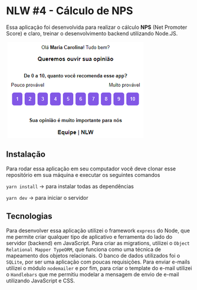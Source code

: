 # NLW #4 - Cálculo de NPS

Essa aplicação foi desenvolvida para realizar o cálculo __NPS__ (Net Promoter Score) e claro, treinar o desenvolvimento backend utilizando Node.JS.

![]()
[![Assista o vídeo dessa aplicação!](/src/email.png)](https://youtu.be/MFa6CleR6Lw)


## Instalação
Para rodar essa aplicação em seu computador você deve clonar esse repositório em sua máquina e executar os seguintes comandos

```yarn install``` -> para instalar todas as dependências

```yarn dev``` -> para iniciar o servidor

## Tecnologias
Para desenvolver essa aplicação utilizei o framework ```express``` do Node, que me permite criar qualquer tipo de aplicativo e ferramenta do lado do servidor (backend) em JavaScript. Para criar as migrations, utilizei o ```Object Relational Mapper TypeORM```, que funciona como uma técnica de mapeamento dos objetos relacionais. O banco de dados utilizados foi o ```SQLite```, por ser uma aplicação com poucas requisições. Para enviar e-mails utilizei o módulo ```nodemailer``` e por fim, para criar o template do e-mail utilizei o ```Handlebars``` que me permitiu modelar a mensagem de envio de e-mail utilizando JavaScript e CSS.
